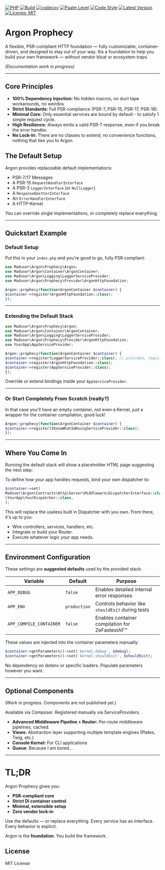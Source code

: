 [![PHP](https://img.shields.io/badge/php-8.2+-blue)](https://www.php.net/)
[![Build](https://github.com/judus/argon/actions/workflows/php.yml/badge.svg)](https://github.com/judus/argon/actions)
[![codecov](https://codecov.io/gh/judus/argon-prophecy/branch/master/graph/badge.svg)](https://codecov.io/gh/judus/argon-prophecy)
[![Psalm Level](https://shepherd.dev/github/judus/argon/coverage.svg)](https://shepherd.dev/github/judus/argon)
[![Code Style](https://img.shields.io/badge/code%20style-PSR--12-brightgreen.svg)](https://www.php-fig.org/psr/psr-12/)
[![Latest Version](https://img.shields.io/packagist/v/maduser/argon.svg)](https://packagist.org/packages/maduser/argon)
[![License: MIT](https://img.shields.io/badge/License-MIT-yellow.svg)](https://opensource.org/licenses/MIT)

# Argon Prophecy

A flexible, PSR-compliant HTTP foundation — fully customizable, container-driven, and designed to stay out of your way. Itis  a foundation to help you build your own framework — without vendor bloat or ecosystem traps.

*(Documentation work in progress)*

---

## Core Principles

- **100% Dependency Injection:** No hidden macros, no duct tape workarounds, no weirdos
- **Strict Standards:** Full PSR compliance (PSR-7, PSR-15, PSR-17, PSR-18).
- **Minimal Core:** Only essential services are bound by default - to satisfy 1 simple request cycle.
- **High Resilience:** Always emits a valid PSR-7 response, even if you break the error handler.
- **No Lock-In:** There are no classes to extend, no convenience functions, nothing that ties you to Argon.

&#x20;

## The Default Setup

Argon provides replaceable default implementations:

- PSR-7/17 Messages
- A PSR-15 `RequestHandlerInterface`&#x20;
- A PSR-3 `LoggerInterface` (or `NullLogger`)
- A `ResponseEmitterInterface`
- An `ErrorHandlerInterface`
- A HTTP-Kernel

You can override single implementations, or completely replace everything.

---

## Quickstart Example

### Default Setup

Put this in your `index.php` and you're good to go, fully PSR compliant:

```php
use Maduser\Argon\Prophecy\Argon;
use Maduser\Argon\Container\ArgonContainer;
use Maduser\Argon\Logging\LoggerServiceProvider;
use Maduser\Argon\Prophecy\Provider\ArgonHttpFoundation;

Argon::prophecy(function(ArgonContainer $container) {
$container->register(ArgonHttpFoundation::class);
});
```

---

### Extending the Default Stack

```php
use Maduser\Argon\Prophecy\Argon;
use Maduser\Argon\Container\ArgonContainer;
use Maduser\Argon\Logging\LoggerServiceProvider;
use Maduser\Argon\Prophecy\Provider\ArgonHttpFoundation;
use YourApp\AppServiceProvider;

Argon::prophecy(function(ArgonContainer $container) {
$container->register(LoggerServiceProvider::class); // provided, requires Monolog
$container->register(ArgonHttpFoundation::class);
$container->register(AppServiceProvider::class);
});
```

Override or extend bindings inside your `AppServiceProvider`.

---

### Or Start Completely From Scratch (really?)

In that case you'll have an empty container, not even a Kernel, just a wrapper for the container compilation, good luck!

```php
Argon::prophecy(function(ArgonContainer $container) {
$container->register(IKnowWhatImDoingServiceProvider::class);
});
```

---

## Where You Come In

Running the default stack will show a placeholder HTML page suggesting the next step:

To define how your app handles requests, bind your own dispatcher to:

```php
$container->set(
Maduser\Argon\Contracts\Http\Server\Middleware\DispatcherInterface::class,
\YourApp\YourDispatcher::class,
);
```

This will replace the useless built in Dispatcher with you own. From there, it's up to you:

- Wire controllers, services, handlers, etc.
- Integrate or build your Router.
- Execute whatever logic your app needs.

---

## Environment Configuration

These settings are **suggested defaults** used by the provided stack:

| Variable                | Default      | Purpose                                          |
| ----------------------- | ------------ | ------------------------------------------------ |
| `APP_DEBUG`             | `false`      | Enables detailed internal error responses        |
| `APP_ENV`               | `production` | Controls behavior like `shouldExit` during tests |
| `APP_COMPILE_CONTAINER` | `false`      | Enables container compilation for ZeFastestAF™   |

These values are injected into the container parameters manually:

```php
$container->getParameters()->set('kernel.debug', $debug);
$container->getParameters()->set('kernel.shouldExit', $shouldExit);
```

No dependency on dotenv or specific loaders. Populate parameters however you want.

---

## Optional Components

(Work in progress. Components are not published yet.)

Available via Composer. Registered manually via ServiceProviders.

- **Advanced Middleware Pipeline + Router:** Per-route middleware pipelines, cached.
- **Views:** Abstraction layer supporting multiple template engines (Plates, Twig, etc.)
- **Console Kernel:** For CLI applications&#x20;
- **Queue**: Because I am bored...

---

# TL;DR

Argon Prophecy gives you:

- **PSR-compliant core**
- **Strict DI container control**
- **Minimal, extensible setup**
- **Zero vendor lock-in**

Use the defaults — or replace everything. Every service has an Interface. Every behavior is explicit.

Argon is the **foundation**. You build the framework.



## License

MIT License
<!--
Argon is free and open-source. If you use it commercially or benefit from it in your work, please consider sponsoring or contributing back to support continued development.
-->
